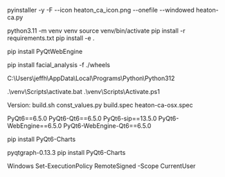 pyinstaller -y -F --icon heaton_ca_icon.png --onefile --windowed heaton-ca.py

python3.11 -m venv venv
source venv/bin/activate
pip install -r requirements.txt
pip install -e .

pip install PyQtWebEngine

pip install facial_analysis -f ./wheels

C:\Users\jeffh\AppData\Local\Programs\Python\Python312

.\venv\Scripts\activate.bat
.\venv\Scripts\Activate.ps1

Version:
build.sh
const_values.py
build.spec
heaton-ca-osx.spec

PyQt6==6.5.0
PyQt6-Qt6==6.5.0
PyQt6-sip==13.5.0
PyQt6-WebEngine==6.5.0
PyQt6-WebEngine-Qt6==6.5.0

pip install PyQt6-Charts

pyqtgraph-0.13.3
pip install PyQt6-Charts


Windows
Set-ExecutionPolicy RemoteSigned -Scope CurrentUser

